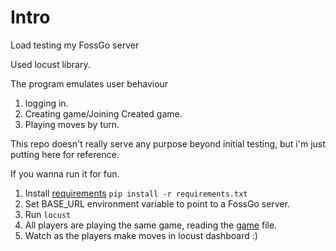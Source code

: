 # Intro

Load testing my FossGo server

Used locust library.

The program emulates user behaviour

1. logging in.
2. Creating game/Joining Created game.
3. Playing moves by turn.

This repo doesn't really serve any purpose beyond initial testing, but i'm just putting here for reference.

If you wanna run it for fun.

1. Install [requirements](./requirements.txt) `pip install -r requirements.txt`
2. Set BASE_URL environment variable to point to a FossGo server.
3. Run `locust`
4. All players are playing the same game, reading the [game](./DRKCCHFCDK.sgf) file.
5. Watch as the players make moves in locust dashboard :)
